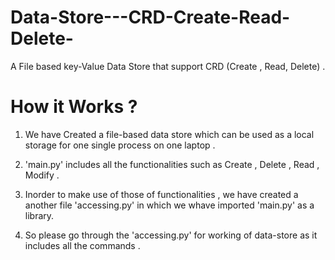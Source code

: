 # Data-Store---CRD-Create-Read-Delete-
A File based key-Value Data Store that support CRD (Create , Read, Delete) . 

# How it Works ? 

1. We have Created a file-based data store which can be used as a local storage for one single process on one laptop .

2. 'main.py' includes all the functionalities such as Create , Delete , Read , Modify .

3. Inorder to make use of those of functionalities , we have created a another file 'accessing.py' in which we whave imported 'main.py' as a library.

4. So please go through the 'accessing.py' for working of data-store as it includes all the commands .
